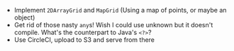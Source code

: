 * Implement `2DArrayGrid` and `MapGrid` (Using a map of points, or maybe an object)
* Get rid of those nasty `any`s! Wish I could use unknown but it doesn't compile. What's the counterpart to Java's `<?>`?
* Use CircleCI, upload to S3 and serve from there
